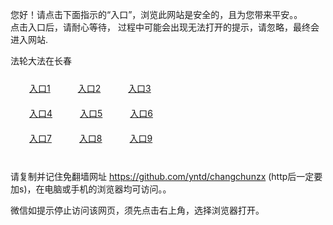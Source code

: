 您好！请点击下面指示的“入口”，浏览此网站是安全的，且为您带来平安。。 <br/>
点击入口后，请耐心等待， 过程中可能会出现无法打开的提示，请忽略，最终会进入网站. </br>

法轮大法在长春<br/>
<div style="padding:10px"><a style="margin:20px" target="_blank" href="https://d3u45pcscszi6r.cloudfront.net/2Qpsp?kbwuhjv" id="ccLink1" rel="nofollow">入口1</a> <a target="_blank" style="margin:20px" href="https://d3mm6gjo5jef2i.cloudfront.net/2Qpsp?jbcnz" id="ccLink2" rel="nofollow">入口2</a> <a style="margin:20px" target="_blank" href="https://d1483ovf5ine8v.cloudfront.net/2Qpsp?zojzgom" id="ccLink3" rel="nofollow">入口3</a></div>

<div style="padding:10px" ><a style="margin:20px" target="_blank" href="https://d3u45pcscszi6r.cloudfront.net/2Qpsp?kbwuhjv" id="ccLink4" rel="nofollow">入口4</a> <a style="margin:20px" href="https://d3mm6gjo5jef2i.cloudfront.net/2Qpsp?jbcnz" target="_blank" id="ccLink5" rel="nofollow">入口5</a> <a style="margin:20px" href="https://d1483ovf5ine8v.cloudfront.net/2Qpsp?zojzgom" target="_blank" id="ccLink6" rel="nofollow">入口6</a></div>

<div style="padding:10px"><a style="margin:20px" target="_blank" href="https://d3u45pcscszi6r.cloudfront.net/2Qpsp?kbwuhjv" id="ccLink7" rel="nofollow">入口7</a> <a style="margin:20px" href="https://d3mm6gjo5jef2i.cloudfront.net/2Qpsp?jbcnz" target="_blank" id="ccLink8" rel="nofollow">入口8</a> <a style="margin:20px" target="_blank" href="https://d1483ovf5ine8v.cloudfront.net/2Qpsp?zojzgom" id="ccLink9" rel="nofollow">入口9</a></div>

<br/>



请复制并记住免翻墙网址 https://github.com/yntd/changchunzx (http后一定要加s)，在电脑或手机的浏览器均可访问。。<br/>

微信如提示停止访问该网页，须先点击右上角，选择浏览器打开。
